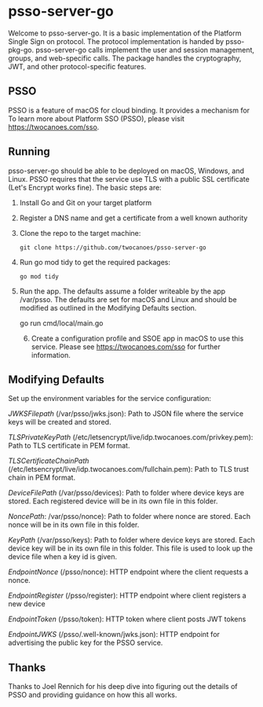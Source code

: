 # psso-server-go

Welcome to psso-server-go. It is a basic implementation of the Platform Single Sign on protocol. The protocol implementation is handed by psso-pkg-go.  psso-server-go calls implement the user and session management, groups, and web-specific calls. The package handles the cryptography, JWT, and other protocol-specific features.  

## PSSO
PSSO is a feature of macOS for cloud binding. It provides a mechanism for 
To learn more about Platform SSO (PSSO), please visit https://twocanoes.com/sso.

## Running
psso-server-go should be able to be deployed on macOS, Windows, and Linux. PSSO requires that the service use TLS with a public SSL certificate (Let's Encrypt works fine). The basic steps are:

1. Install Go and Git on your target platform
2. Register a DNS name and get a certificate from a well known authority
3. Clone the repo to the target machine:

	`git clone https://github.com/twocanoes/psso-server-go`
		
4. Run go mod tidy to get the required packages:
		
	`go mod tidy`

5. Run the app. The defaults assume a folder writeable by the app /var/psso. The defaults are set for macOS and Linux and should be modified as outlined in the Modifying Defaults section.

	go run cmd/local/main.go
		

	6. Create a configuration profile and SSOE app in macOS to use this service. Please see https://twocanoes.com/sso for further information.


## Modifying Defaults

Set up the environment variables for the service configuration:

_JWKSFilepath_ (/var/psso/jwks.json): Path to JSON file where the service keys will be created and stored.

_TLSPrivateKeyPath_ (/etc/letsencrypt/live/idp.twocanoes.com/privkey.pem): Path to TLS certificate in PEM format.

_TLSCertificateChainPath_ (/etc/letsencrypt/live/idp.twocanoes.com/fullchain.pem): Path to TLS trust chain in PEM format.

_DeviceFilePath_ (/var/psso/devices): Path to folder where device keys are stored. Each registered device will be in its own file in this folder.

_NoncePath_: /var/psso/nonce): Path to folder where nonce are stored. Each nonce will be in its own file in this folder.

_KeyPath_ (/var/psso/keys): Path to folder where device keys are stored. Each device key will be in its own file in this folder. This file is used to look up the device file when a key id is given.

_EndpointNonce_ (/psso/nonce): HTTP endpoint where the client requests a nonce.

_EndpointRegister_ (/psso/register): HTTP endpoint where client registers a new device

_EndpointToken_ (/psso/token): HTTP token where client posts JWT tokens

_EndpointJWKS_ (/psso/.well-known/jwks.json): HTTP endpoint for advertising the public key for the PSSO service.


## Thanks
Thanks to Joel Rennich for his deep dive into figuring out the details of PSSO and providing guidance on how this all works.
